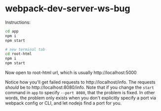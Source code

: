 # webpack-dev-server-ws-bug

Instructions:
```sh
cd app
npm i
npm start

# new terminal tab
cd root-html
npm i
npm start
```
Now open to root-html url, which is usually http://localhost:5000

Notice how you'll get failed requests to http://localhost/info. The requests *should* be to
http://localhost:8080/info. Note that if you change the `start` command in `app` to specify
`--port 8080`, that the problem is fixed. In other words, the problem only exists when you
don't explicitly specify a port via webpack config or CLI, and let nodejs find a port for you.